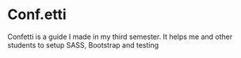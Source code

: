 # Conf.etti

Confetti is a guide I made in my third semester. It helps me and other students to setup SASS, Bootstrap and testing
